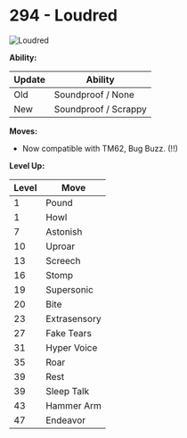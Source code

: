 # 294 - Loudred
![][294]

**Ability:**

Update | Ability
---    | ---
Old    | Soundproof / None
New    | Soundproof / Scrappy

**Moves:**

 - Now compatible with TM62, Bug Buzz. (!!)

**Level Up:**

Level | Move
---   | ---
  1   | Pound
  1   | Howl
  7   | Astonish
 10   | Uproar
 13   | Screech
 16   | Stomp
 19   | Supersonic
 20   | Bite
 23   | Extrasensory
 27   | Fake Tears
 31   | Hyper Voice
 35   | Roar
 39   | Rest
 39   | Sleep Talk
 43   | Hammer Arm
 47   | Endeavor



[294]: https://raw.githubusercontent.com/PokeAPI/sprites/master/sprites/pokemon/294.png "Loudred"
